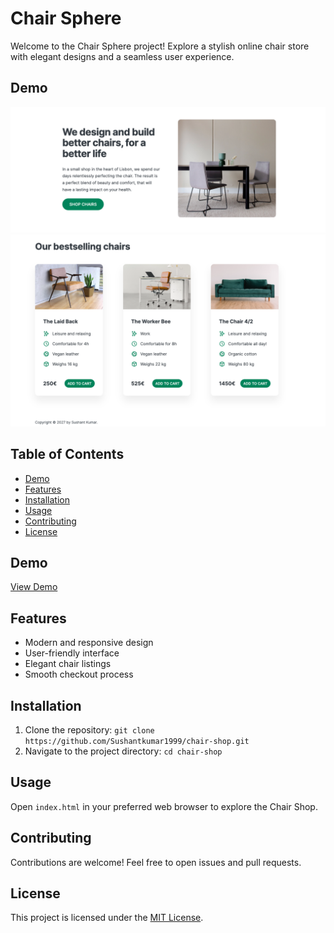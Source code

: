 # Chair Sphere

Welcome to the Chair Sphere project! Explore a stylish online chair store with elegant designs and a seamless user experience.

## Demo

![Chair Sphere](/Screenshot%202024-03-12%20at%204.20.55%20PM.png)
![Chair Sphere](/Screenshot%202024-03-12%20at%204.21.12%20PM.png)

## Table of Contents

- [Demo](#demo)
- [Features](#features)
- [Installation](#installation)
- [Usage](#usage)
- [Contributing](#contributing)
- [License](#license)

## Demo

[View Demo](chair-sphere.vercel.app) <!-- Add a link to your live demo if available -->

## Features

- Modern and responsive design
- User-friendly interface
- Elegant chair listings
- Smooth checkout process

## Installation

1. Clone the repository: `git clone https://github.com/Sushantkumar1999/chair-shop.git`
2. Navigate to the project directory: `cd chair-shop`

## Usage

Open `index.html` in your preferred web browser to explore the Chair Shop.

## Contributing

Contributions are welcome! Feel free to open issues and pull requests.

## License

This project is licensed under the [MIT License](LICENSE).
